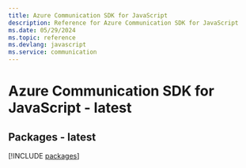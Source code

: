 ```yaml
---
title: Azure Communication SDK for JavaScript
description: Reference for Azure Communication SDK for JavaScript
ms.date: 05/29/2024
ms.topic: reference
ms.devlang: javascript
ms.service: communication
---
```

# Azure Communication SDK for JavaScript - latest
## Packages - latest
[!INCLUDE [packages](communication-index.md)]